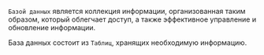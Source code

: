 `Базой данных` является коллекция информации,
организованная таким образом, который облегчает доступ,
а также эффективное управление и обновление информации.

База данных состоит из `Таблиц`, хранящих необходимую информацию.
